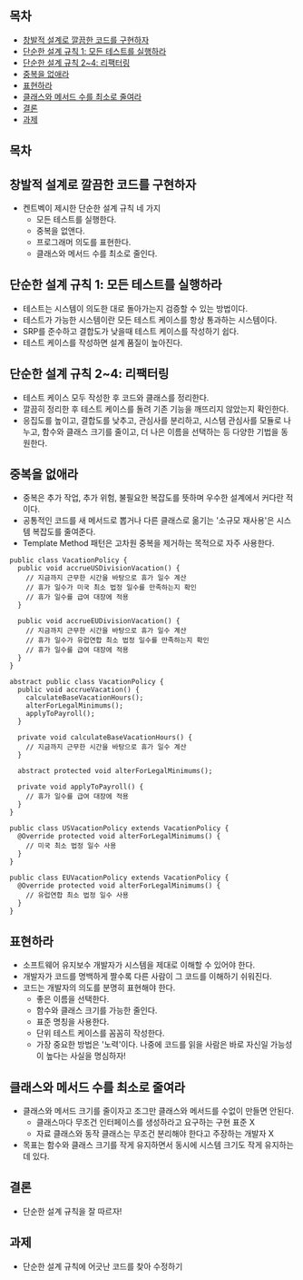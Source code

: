 ## 목차 ##
- [창발적 설계로 깔끔한 코드를 구현하자](#1)
- [단순한 설계 규칙 1: 모든 테스트를 실행하라](#2)
- [단순한 설계 규칙 2~4: 리팩터링](#3)
- [중복을 없애라](#4)
- [표현하라](#5)
- [클래스와 메서드 수를 최소로 줄여라](#6)
- [결론](#7)
- [과제](#8)

## 목차 ##
<a name="1"></a>
## 창발적 설계로 깔끔한 코드를 구현하자 ##
- 켄트벡이 제시한 단순한 설계 규칙 네 가지
  - 모든 테스트를 실행한다.
  - 중복을 없앤다.
  - 프로그래머 의도를 표현한다.
  - 클래스와 메서드 수를 최소로 줄인다.

<a name="2"></a>
## 단순한 설계 규칙 1: 모든 테스트를 실행하라 ##
- 테스트는 시스템이 의도한 대로 돌아가는지 검증할 수 있는 방법이다.
- 테스트가 가능한 시스템이란 모든 테스트 케이스를 항상 통과하는 시스템이다.
- SRP를 준수하고 결합도가 낮을때 테스트 케이스를 작성하기 쉽다.
- 테스트 케이스를 작성하면 설계 품질이 높아진다.

<a name="3"></a>
## 단순한 설계 규칙 2~4: 리팩터링 ##
- 테스트 케이스 모두 작성한 후 코드와 클래스를 정리한다.
- 깔끔히 정리한 후 테스트 케이스를 돌려 기존 기능을 깨뜨리지 않았는지 확인한다.
- 응집도를 높이고, 결합도를 낮추고, 관심사를 분리하고, 시스템 관심사를 모듈로 나누고, 함수와 클래스 크기를 줄이고, 더 나은 이름을 선택하는 등 다양한 기법을 동원한다.

<a name="4"></a>
## 중복을 없애라 ##
- 중복은 추가 작업, 추가 위험, 불필요한 복잡도를 뜻하며 우수한 설계에서 커다란 적이다.
- 공통적인 코드를 새 메서드로 뽑거나 다른 클래스로 옮기는 '소규모 재사용'은 시스템 복잡도를 줄여준다.
- Template Method 패턴은 고차원 중복을 제거하는 목적으로 자주 사용한다.
```
public class VacationPolicy {
  public void accrueUSDivisionVacation() {
    // 지금까지 근무한 시간을 바탕으로 휴가 일수 계산
    // 휴가 일수가 미국 최소 법정 일수를 만족하는지 확인
    // 휴가 일수를 급여 대장에 적용
  }
  
  public void accrueEUDivisionVacation() {
    // 지금까지 근무한 시간을 바탕으로 휴가 일수 계산
    // 휴가 일수가 유럽연합 최소 법정 일수를 만족하는지 확인
    // 휴가 일수를 급여 대장에 적용
  }
}
```
```
abstract public class VacationPolicy {
  public void accrueVacation() {
    calculateBaseVacationHours();
    alterForLegalMinimums();
    applyToPayroll();
  }
  
  private void calculateBaseVacationHours() {
    // 지금까지 근무한 시간을 바탕으로 휴가 일수 계산
  }
  
  abstract protected void alterForLegalMinimums();
  
  private void applyToPayroll() {
    // 휴가 일수를 급여 대장에 적용
  }
}

public class USVacationPolicy extends VacationPolicy {
  @Override protected void alterForLegalMinimums() {
    // 미국 최소 법정 일수 사용
  }
}

public class EUVacationPolicy extends VacationPolicy {
  @Override protected void alterForLegalMinimums() {
    // 유럽연합 최소 법정 일수 사용
  }
}
```

<a name="5"></a>
## 표현하라 ##
- 소프트웨어 유지보수 개발자가 시스템을 제대로 이해할 수 있어야 한다.
- 개발자가 코드를 명백하게 짤수록 다른 사람이 그 코드를 이해하기 쉬워진다.
- 코드는 개발자의 의도를 분명히 표현해야 한다.
  - 좋은 이름을 선택한다.
  - 함수와 클래스 크기를 가능한 줄인다.
  - 표준 명칭을 사용한다.
  - 단위 테스트 케이스를 꼼꼼히 작성한다.
  - 가장 중요한 방법은 '노력'이다. 나중에 코드를 읽을 사람은 바로 자신일 가능성이 높다는 사실을 명심하자!

<a name="6"></a>
## 클래스와 메서드 수를 최소로 줄여라 ##
- 클래스와 메서드 크기를 줄이자고 조그만 클래스와 메서드를 수없이 만들면 안된다.
  - 클래스마다 무조건 인터페이스를 생성하라고 요구하는 구현 표준 X
  - 자료 클래스와 동작 클래스는 무조건 분리해야 한다고 주장하는 개발자 X
- 목표는 함수와 클래스 크기를 작게 유지하면서 동시에 시스템 크기도 작게 유지하는데 있다.

<a name="7"></a>
## 결론 ##
- 단순한 설계 규칙을 잘 따르자!

<a name="8"></a>
## 과제 ##
- 단순한 설계 규칙에 어긋난 코드를 찾아 수정하기
